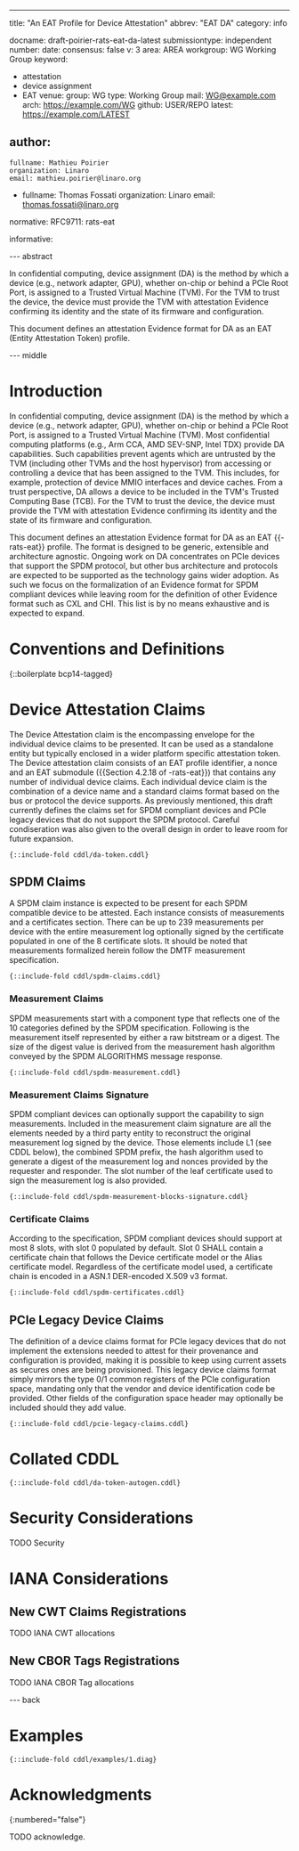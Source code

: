 ---
title: "An EAT Profile for Device Attestation"
abbrev: "EAT DA"
category: info

docname: draft-poirier-rats-eat-da-latest
submissiontype: independent
number:
date:
consensus: false
v: 3
area: AREA
workgroup: WG Working Group
keyword:
 - attestation
 - device assignment
 - EAT
venue:
  group: WG
  type: Working Group
  mail: WG@example.com
  arch: https://example.com/WG
  github: USER/REPO
  latest: https://example.com/LATEST

author:
 -
    fullname: Mathieu Poirier
    organization: Linaro
    email: mathieu.poirier@linaro.org
 -
    fullname: Thomas Fossati
    organization: Linaro
    email: thomas.fossati@linaro.org

normative:
  RFC9711: rats-eat

informative:

--- abstract

In confidential computing, device assignment (DA) is the method by which a device (e.g., network adapter, GPU), whether on-chip or behind a PCIe Root Port, is assigned to a Trusted Virtual Machine (TVM).
For the TVM to trust the device, the device must provide the TVM with attestation Evidence confirming its identity and the state of its firmware and configuration.

This document defines an attestation Evidence format for DA as an EAT (Entity Attestation Token) profile.

--- middle

# Introduction

In confidential computing, device assignment (DA) is the method by which a device (e.g., network adapter, GPU), whether on-chip or behind a PCIe Root Port, is assigned to a Trusted Virtual Machine (TVM).
Most confidential computing platforms (e.g., Arm CCA, AMD SEV-SNP, Intel TDX) provide DA capabilities.
Such capabilities prevent agents which are untrusted by the TVM (including other TVMs and the host hypervisor) from accessing or controlling a device that has been assigned to the TVM.
This includes, for example, protection of device MMIO interfaces and device caches.
From a trust perspective, DA allows a device to be included in the TVM's Trusted Computing Base (TCB).
For the TVM to trust the device, the device must provide the TVM with attestation Evidence confirming its identity and the state of its firmware and configuration.

This document defines an attestation Evidence format for DA as an EAT {{-rats-eat}} profile.
The format is designed to be generic, extensible and architecture agnostic.
Ongoing work on DA concentrates on PCIe devices that support the SPDM protocol, but other bus architecture and protocols are expected to be supported as the technology gains wider adoption.
As such we focus on the formalization of an Evidence format for SPDM compliant devices while leaving room for the definition of other Evidence format such as CXL and CHI.
This list is by no means exhaustive and is expected to expand.


# Conventions and Definitions

{::boilerplate bcp14-tagged}

# Device Attestation Claims

The Device Attestation claim is the encompassing envelope for the individual device claims to be presented.
It can be used as a standalone entity but typically enclosed in a wider platform specific attestation token.
The Device attestation claim consists of an EAT profile identifier, a nonce and an EAT submodule ({{Section 4.2.18 of -rats-eat}}) that contains any number of individual device claims.
Each individual device claim is the combination of a device name and a standard claims format based on the bus or protocol the device supports.
As previously mentioned, this draft currently defines the claims set for SPDM compliant devices and PCIe legacy devices that do not support the SPDM protocol.
Careful condiseration was also given to the overall design in order to leave room for future expansion.

~~~ cddl
{::include-fold cddl/da-token.cddl}
~~~

## SPDM Claims

A SPDM claim instance is expected to be present for each SPDM compatible device to be attested.
Each instance consists of measurements and a certificates section.
There can be up to 239 measurements per device with the entire measurement log optionally signed by the certificate populated in one of the 8 certificate slots.
It should be noted that measurements formalized herein follow the DMTF measurement specification.

~~~ cddl
{::include-fold cddl/spdm-claims.cddl}
~~~

### Measurement Claims

SPDM measurements start with a component type that reflects one of the 10 categories defined by the SPDM specification.
Following is the measurement itself represented by either a raw bitstream or a digest.
The size of the digest value is derived from the measurement hash algorithm conveyed by the SPDM ALGORITHMS message response.

~~~ cddl
{::include-fold cddl/spdm-measurement.cddl}
~~~

### Measurement Claims Signature

SPDM compliant devices can optionally support the capability to sign measurements.
Included in the measurement claim signature are all the elements needed by a third party entity to reconstruct the original measurement log signed by the device.
Those elements include L1 (see CDDL below), the combined SPDM prefix, the hash algorithm used to generate a digest of the measurement log and nonces provided by the requester and responder.
The slot number of the leaf certificate used to sign the measurement log is also provided.

~~~ cddl
{::include-fold cddl/spdm-measurement-blocks-signature.cddl}
~~~

### Certificate Claims

According to the specification, SPDM compliant devices should support at most 8 slots, with slot 0 populated by default.
Slot 0 SHALL contain a certificate chain that follows the Device certificate model or the Alias certificate model.
Regardless of the certificate model used, a certificate chain is encoded in a ASN.1 DER-encoded X.509 v3 format.

~~~ cddl
{::include-fold cddl/spdm-certificates.cddl}
~~~

## PCIe Legacy Device Claims

The definition of a device claims format for PCIe legacy devices that do not implement the extensions needed to attest for their provenance and configuration is provided, making it is possible to keep using current assets as secures ones are being provisioned.
This legacy device claims format simply mirrors the type 0/1 common registers of the PCIe configuration space, mandating only that the vendor and device identification code be provided.
Other fields of the configuration space header may optionally be included should they add value.

~~~ cddl
{::include-fold cddl/pcie-legacy-claims.cddl}
~~~

# Collated CDDL

~~~ cddl
{::include-fold cddl/da-token-autogen.cddl}
~~~

# Security Considerations

TODO Security

# IANA Considerations

## New CWT Claims Registrations

TODO IANA CWT allocations

## New CBOR Tags Registrations

TODO IANA CBOR Tag allocations

--- back

# Examples

~~~ cbor-diag
{::include-fold cddl/examples/1.diag}
~~~

# Acknowledgments
{:numbered="false"}

TODO acknowledge.
